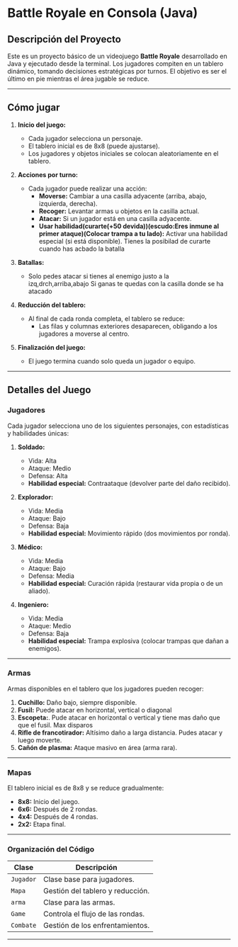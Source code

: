 # Battle Royale en Consola (Java)

## **Descripción del Proyecto**
Este es un proyecto básico de un videojuego **Battle Royale** desarrollado en Java y ejecutado desde la terminal. Los jugadores compiten en un tablero dinámico, tomando decisiones estratégicas por turnos. El objetivo es ser el último en pie mientras el área jugable se reduce.

---

## **Cómo jugar**
1. **Inicio del juego:**
   - Cada jugador selecciona un personaje.
   - El tablero inicial es de 8x8 (puede ajustarse).
   - Los jugadores y objetos iniciales se colocan aleatoriamente en el tablero.

2. **Acciones por turno:**
   - Cada jugador puede realizar una acción:
     - **Moverse:** Cambiar a una casilla adyacente (arriba, abajo, izquierda, derecha).
     - **Recoger:** Levantar armas u objetos en la casilla actual.
     - **Atacar:** Si un jugador está en una casilla adyacente.  
     - **Usar habilidad(curarte(+50 devida))(escudo:Eres inmune al primer ataque)(Colocar trampa a tu lado):** Activar una habilidad especial (si está disponible). Tienes la posibilad de curarte cuando has acbado la batalla

3. **Batallas:**
   - Solo pedes atacar si tienes al enemigo justo a la izq,drch,arriba,abajo Si ganas te quedas con la casilla donde se ha atacado

4. **Reducción del tablero:**
   - Al final de cada ronda completa, el tablero se reduce:
     - Las filas y columnas exteriores desaparecen, obligando a los jugadores a moverse al centro.

5. **Finalización del juego:**
   - El juego termina cuando solo queda un jugador o equipo.

---

## **Detalles del Juego**

### **Jugadores**
Cada jugador selecciona uno de los siguientes personajes, con estadísticas y habilidades únicas:

1. **Soldado:**
   - Vida: Alta
   - Ataque: Medio
   - Defensa: Alta
   - **Habilidad especial:** Contraataque (devolver parte del daño recibido).

2. **Explorador:**
   - Vida: Media
   - Ataque: Bajo
   - Defensa: Baja
   - **Habilidad especial:** Movimiento rápido (dos movimientos por ronda).

3. **Médico:**
   - Vida: Media
   - Ataque: Bajo
   - Defensa: Media
   - **Habilidad especial:** Curación rápida (restaurar vida propia o de un aliado).

4. **Ingeniero:**
   - Vida: Media
   - Ataque: Medio
   - Defensa: Baja
   - **Habilidad especial:** Trampa explosiva (colocar trampas que dañan a enemigos).

---

### **Armas**
Armas disponibles en el tablero que los jugadores pueden recoger:

1. **Cuchillo:** Daño bajo, siempre disponible.
2. **Fusil:** Puede atacar en horizontal, vertical o diagonal
3. **Escopeta:**. Pude atacar en horizontal o vertical y tiene mas daño que que el fusil. Max disparos 
4. **Rifle de francotirador:** Altísimo daño a larga distancia. Pudes atacar y luego moverte.
5. **Cañón de plasma:** Ataque masivo en área (arma rara).

---

### **Mapas**
El tablero inicial es de 8x8 y se reduce gradualmente:
- **8x8:** Inicio del juego.
- **6x6:** Después de 2 rondas.
- **4x4:** Después de 4 rondas.
- **2x2:** Etapa final.

---

### **Organización del Código**
| Clase                 | Descripción                              |
|------------------------ |------------------------------------------|
| `Jugador`               | Clase base para jugadores.               |
| `Mapa`                  | Gestión del tablero y reducción.         |
| `arma`                  | Clase para las armas.                    |
| `Game`                  | Controla el flujo de las rondas.         |
| `Combate`               | Gestión de los enfrentamientos.          |

---
